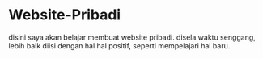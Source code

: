 # Website-Pribadi
disini saya akan belajar membuat website pribadi.
disela waktu senggang, lebih baik diisi dengan hal hal positif, seperti mempelajari hal baru.
